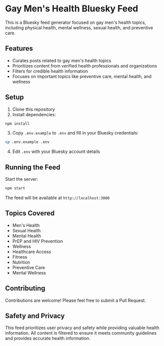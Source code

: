 # Gay Men's Health Bluesky Feed

This is a Bluesky feed generator focused on gay men's health topics, including physical health, mental wellness, sexual health, and preventive care.

## Features

- Curates posts related to gay men's health topics
- Prioritizes content from verified health professionals and organizations
- Filters for credible health information
- Focuses on important topics like preventive care, mental health, and wellness

## Setup

1. Clone this repository
2. Install dependencies:
```bash
npm install
```
3. Copy `.env.example` to `.env` and fill in your Bluesky credentials:
```bash
cp .env.example .env
```
4. Edit `.env` with your Bluesky account details

## Running the Feed

Start the server:
```bash
npm start
```

The feed will be available at `http://localhost:3000`

## Topics Covered

- Men's Health
- Sexual Health
- Mental Health
- PrEP and HIV Prevention
- Wellness
- Healthcare Access
- Fitness
- Nutrition
- Preventive Care
- Mental Wellness

## Contributing

Contributions are welcome! Please feel free to submit a Pull Request.

## Safety and Privacy

This feed prioritizes user privacy and safety while providing valuable health information. All content is filtered to ensure it meets community guidelines and provides accurate health information.
